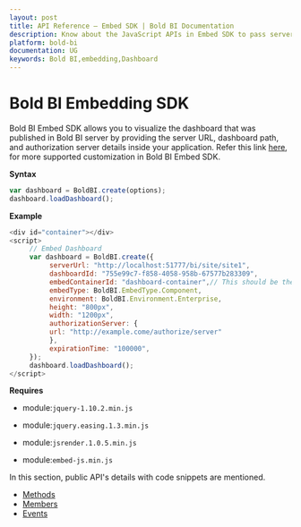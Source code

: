```yaml
---
layout: post
title: API Reference – Embed SDK | Bold BI Documentation
description: Know about the JavaScript APIs in Embed SDK to pass server URL, dashboard path, authorization server details for embedding dashboard inside your application.
platform: bold-bi
documentation: UG
keywords: Bold BI,embedding,Dashboard
---
```


# Bold BI Embedding SDK

Bold BI Embed SDK allows you to visualize the dashboard that was published in Bold BI server by providing the server URL, dashboard path, and authorization server details inside your application. Refer this link [here](https://embed-sdk.boldbi.com/), for more supported customization in Bold BI Embed SDK.

**Syntax**

```js
var dashboard = BoldBI.create(options);
dashboard.loadDashboard();
```

**Example** 
  
```js   
<div id="container"></div> 
<script> 
     // Embed Dashboard 
     var dashboard = BoldBI.create({
          serverUrl: "http://localhost:51777/bi/site/site1",
          dashboardId: "755e99c7-f858-4058-958b-67577b283309",
          embedContainerId: "dashboard-container",// This should be the container id where you want to embed the dashboard
          embedType: BoldBI.EmbedType.Component,
          environment: BoldBI.Environment.Enterprise,
          height: "800px",
          width: "1200px",
          authorizationServer: {
          url: "http://example.come/authorize/server"
          },
          expirationTime: "100000",     
     });
     dashboard.loadDashboard();
</script>
```
    
**Requires**
     
* module:`jquery-1.10.2.min.js`
  
* module:`jquery.easing.1.3.min.js` 

* module:`jsrender.1.0.5.min.js` 

* module:`embed-js.min.js`

In this section, public API's details with code snippets are mentioned.

* [Methods](/embedded-bi/javascript-based/api-reference/methods/)
* [Members](/embedded-bi/javascript-based/api-reference/members/)
* [Events](/embedded-bi/javascript-based/api-reference/events/)
